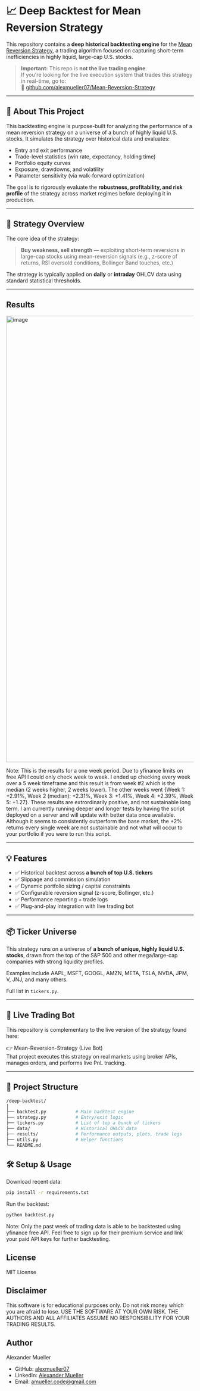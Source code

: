 # 📈 Deep Backtest for Mean Reversion Strategy

This repository contains a **deep historical backtesting engine** for the [Mean Reversion Strategy](https://github.com/alexmueller07/Mean-Reversion-Strategy), a trading algorithm focused on capturing short-term inefficiencies in highly liquid, large-cap U.S. stocks.

> **Important:** This repo is **not the live trading engine**.  
> If you're looking for the live execution system that trades this strategy in real-time, go to:  
> 🔗 [github.com/alexmueller07/Mean-Reversion-Strategy](https://github.com/alexmueller07/Mean-Reversion-Strategy)

---

## 🧠 About This Project

This backtesting engine is purpose-built for analyzing the performance of a mean reversion strategy on a universe of a bunch of highly liquid U.S. stocks. It simulates the strategy over historical data and evaluates:

- Entry and exit performance
- Trade-level statistics (win rate, expectancy, holding time)
- Portfolio equity curves
- Exposure, drawdowns, and volatility
- Parameter sensitivity (via walk-forward optimization)

The goal is to rigorously evaluate the **robustness, profitability, and risk profile** of the strategy across market regimes before deploying it in production.

---

## 🧪 Strategy Overview

The core idea of the strategy:

> **Buy weakness, sell strength** — exploiting short-term reversions in large-cap stocks using mean-reversion signals (e.g., z-score of returns, RSI oversold conditions, Bollinger Band touches, etc.)

The strategy is typically applied on **daily** or **intraday** OHLCV data using standard statistical thresholds.

---

## Results

<img width="1919" height="1199" alt="image" src="https://github.com/user-attachments/assets/b7572f42-0c2b-4024-bfde-2d3a6b8df6fd" />

Note: This is the results for a one week period. Due to yfinance limits on free API I could only check week to week. I ended up checking every week over a 5 week timeframe and this result is from week #2 which is the median (2 weeks higher, 2 weeks lower). The other weeks went {Week 1: +2.91%, Week 2 (median): +2.31%, Week 3: +1.41%, Week 4: +2.39%, Week 5: +1.27}. These results are extrordinarily positive, and not sustainable long term. I am currently running deeper and longer tests by having the script deployed on a server and will update with better data once available. Although it seems to consistently outperform the base market, the +2% returns every single week are not sustainable and not what will occur to your portfolio if you were to run this script.

---

## 💡 Features

- ✅ Historical backtest across **a bunch of top U.S. tickers**
- ✅ Slippage and commission simulation
- ✅ Dynamic portfolio sizing / capital constraints
- ✅ Configurable reversion signal (z-score, Bollinger, etc.)
- ✅ Performance reporting + trade logs
- ✅ Plug-and-play integration with live trading bot

---

## 📦 Ticker Universe

This strategy runs on a universe of **a bunch of unique, highly liquid U.S. stocks**, drawn from the top of the S&P 500 and other mega/large-cap companies with strong liquidity profiles.

Examples include AAPL, MSFT, GOOGL, AMZN, META, TSLA, NVDA, JPM, V, JNJ, and many others.

Full list in `tickers.py`.

---

## 🚀 Live Trading Bot

This repository is complementary to the live version of the strategy found here:

👉 Mean-Reversion-Strategy (Live Bot)  
That project executes this strategy on real markets using broker APIs, manages orders, and performs live PnL tracking.

---

## 📁 Project Structure

```bash
/deep-backtest/
│
├── backtest.py           # Main backtest engine
├── strategy.py           # Entry/exit logic
├── tickers.py            # List of top a bunch of tickers
├── data/                 # Historical OHLCV data
├── results/              # Performance outputs, plots, trade logs
├── utils.py              # Helper functions
└── README.md
```

## 🛠️ Setup & Usage

Download recent data:

```bash
pip install -r requirements.txt
```

Run the backtest:

```bash
python backtest.py
```

Note: Only the past week of trading data is able to be backtested using yfinance free API. Feel free to sign up for their premium service and link your paid API keys for further backtesting.


## License

MIT License

## Disclaimer

This software is for educational purposes only. Do not risk money which you are afraid to lose. USE THE SOFTWARE AT YOUR OWN RISK. THE AUTHORS AND ALL AFFILIATES ASSUME NO RESPONSIBILITY FOR YOUR TRADING RESULTS.

## Author

Alexander Mueller

- GitHub: [alexmueller07](https://github.com/alexmueller07)
- LinkedIn: [Alexander Mueller](https://www.linkedin.com/in/alexander-mueller-021658307/)
- Email: amueller.code@gmail.com

